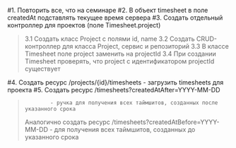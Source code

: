 #1. Повторить все, что на семинаре
#2. В объект timesheet в поле createdAt подставлять текущее время сервера
#3. Создать отдельный контроллер для проектов (поле Timesheet.project)
>3.1 Создать класс Project с полями id, name
>3.2 Создать CRUD-контроллер для класса Project, сервис и репозиторий
>3.3 В классе Timesheet поле project заменить на projectId
>3.4 При создании Timesheet проверять, что project с идентификатором projectId существует

#4. Создать ресурс /projects/{id}/timesheets - загрузить timesheets для проекта
#5. Создать ресурс /timesheets?createdAtAfter=YYYY-MM-DD
>             - ручка для получения всех таймшитов, созданных после указанного срока
>    Аналогично создать ресурс /timesheets?createdAtBefore=YYYY-MM-DD
>              - для получения всех таймшитов, созданных до указанного срока
